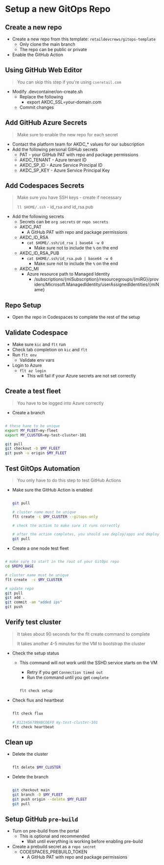 # Setup a new GitOps Repo

## Create a new repo

- Create a new repo from this template: `retaildevcrews/gitops-template`
  - Only clone the main branch
  - The repo can be public or private
- Enable the GitHub Action

## Using GitHub Web Editor

> You can skip this step if you're using `cseretail.com`

- Modify .devcontainer/on-create.sh
  - Replace the following
    - export AKDC_SSL=your-domain.com
  - Commit changes

## Add GitHub Azure Secrets

> Make sure to enable the new repo for each secret

- Contact the platform team for AKDC_* values for our subscription
- Add the following personal GitHub secrets
  - PAT         - your GitHub PAT with repo and package permissions
  - AKDC_TENANT - Azure tenant ID
  - AKDC_SP_ID  - Azure Service Principal ID
  - AKDC_SP_KEY - Azure Service Principal Key

## Add Codespaces Secrets

> Make sure you have SSH keys - create if necessary
>
> `ll $HOME/.ssh` - id_rsa and id_rsa.pub

- Add the following secrets
  - Secrets can be `org secrets` or `repo secrets`
  - AKDC_PAT
    - A GitHub PAT with repo and package permissions
  - AKDC_ID_RSA
    - `cat $HOME/.ssh/id_rsa | base64 -w 0`
      - Make sure not to include the `%` on the end
  - AKDC_ID_RSA_PUB
    - `cat $HOME/.ssh/id_rsa.pub | base64 -w 0`
      - Make sure not to include the `%` on the end
  - AKDC_MI
    - Azure resource path to Managed Identity
      - /subscriptions/{miSubscription}/resourcegroups/{miRG}/providers/Microsoft.ManagedIdentity/userAssignedIdentities/{miName}

## Repo Setup

- Open the repo in Codespaces to complete the rest of the setup

## Validate Codespace

- Make sure `kic` and `flt` run
- Check tab completion on `kic` and `flt`
- Run `flt env`
  - Validate env vars
- Login to Azure
  - `flt az login`
    - This will fail if your Azure secrets are not set correctly

## Create a test fleet

> You have to be logged into Azure correctly

- Create a branch

```bash

# these have to be unique
export MY_FLEET=my-fleet
export MY_CLUSTER=my-test-cluster-101

git pull
git checkout -b $MY_FLEET
git push -u origin $MY_FLEET

```

## Test GitOps Automation

> You only have to do this step to test GitHub Actions

- Make sure the GitHub Action is enabled

  ```bash

  git pull

  # cluster name must be unique
  flt create -c $MY_CLUSTER --gitops-only

  # check the action to make sure it runs correctly

  # after the action completes, you should see deploy/apps and deploy/bootstrap files created
  git pull

  ```

- Create a one node test fleet

```bash

# make sure to start in the root of your GitOps repo
cd $REPO_BASE

# cluster name must be unique
flt create  -c $MY_CLUSTER

# update repo
git pull
git add .
git commit -am "added ips"
git push

```

## Verify test cluster

> It takes about 90 seconds for the flt create command to complete
>
> It takes another 4-5 minutes for the VM to bootstrap the cluster

- Check the setup status
  - This command will not work until the SSHD service starts on the VM
    - Retry if you get `Connection timed out`
    - Run the command until you get `complete`

    ```bash

    flt check setup

    ```

- Check flux and heartbeat

  ```bash

  flt check flux

  # 0123456789ABCDEF0 my-test-cluster-101
  flt check heartbeat

  ```

## Clean up

- Delete the cluster

  ```bash

  flt delete $MY_CLUSTER

  ```

- Delete the branch

  ```bash

  git checkout main
  git branch -D $MY_FLEET
  git push origin --delete $MY_FLEET
  git pull

  ```

## Setup GitHub `pre-build`

- Turn on pre-build from the portal
  - This is optional and recommended
    - Wait until everything is working before enabling pre-build
- Create a prebuild secret as a `repo secret`
  - CODESPACES_PREBUILD_TOKEN
    - A GitHub PAT with repo and package permissions
